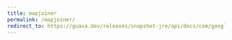```yaml
---
title: mapjoiner
permalink: /mapjoiner/
redirect_to: https://guava.dev/releases/snapshot-jre/api/docs/com/google/common/base/Joiner.MapJoiner.html
---
```


